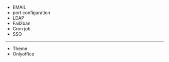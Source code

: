 -   EMAIL
-   port configuration
-   LDAP
-   Fail2ban
-   Cron job
-   SSO

---

-   Theme
-   Onlyoffice

